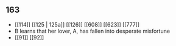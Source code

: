 ## 163
- [[114]] [[125 | 125a]] [[126]] [[608]] [[623]] [[777]] 
- B learns that her lover, A, has fallen into desperate misfortune
- [[91]] [[92]] 

